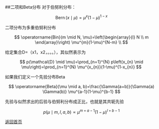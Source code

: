 <script src="https://cdn.mathjax.org/mathjax/latest/MathJax.js?config=TeX-AMS-MML_HTMLorMML" type="text/javascript"></script>

##二项和Beta分布
对于伯努利分布：

$$
\operatorname{Bern}(x \mid \mu)=\mu^{x}(1-\mu)^{1-x}
$$

二项分布为多重伯努利分布

$$
\operatorname{Bin}(m \mid N, \mu)=\left(\begin{array}{l}
N \\
m
\end{array}\right) \mu^{m}(1-\mu)^{N-m} \\
$$

给定集合D=（x1，x2，。。。），其似然表示为

$$
p(\mathcal{D} \mid \mu)=\prod_{n=1}^{N} p\left(x_{n} \mid \mu\right)=\prod_{n=1}^{N} \mu^{x_{n}}(1-\mu)^{1-x_{n}}
$$

如果我们定义一个先验分布Beta

$$
\operatorname{Beta}(\mu \mid a, b)=\frac{\Gamma(a+b)}{\Gamma(a) \Gamma(b)} \mu^{a-1}(1-\mu)^{b-1} 
$$

先验与似然求出的后验与伯努利分布成正比，也就是其共轭先验

$$
p(\mu \mid m, l, a, b) \propto \mu^{m+a-1}(1-\mu)^{l+b-1}
$$

[返回首页](https://666cocohappy.github.io/note/)
